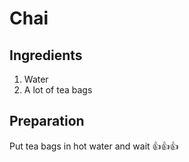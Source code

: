 # Chai

## Ingredients

1. Water
2. A lot of tea bags

## Preparation

Put tea bags in hot water and wait
👍👍👍